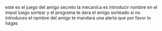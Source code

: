 este es el juego del amigo secreto
la mecanica es introducir nombre en el imput 
luego sortear 
y el programa te dara el amigo sorteado 
 si no introduces el npmbre del amigo  te mandara una alerta que por favor lo hagas
